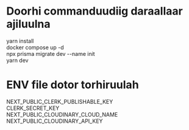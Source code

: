 # Doorhi commanduudiig daraallaar ajiluulna

yarn install\
docker compose up -d\
npx prisma migrate dev --name init\
yarn dev

# ENV file dotor torhiruulah

NEXT_PUBLIC_CLERK_PUBLISHABLE_KEY\
CLERK_SECRET_KEY\
NEXT_PUBLIC_CLOUDINARY_CLOUD_NAME\
NEXT_PUBLIC_CLOUDINARY_API_KEY
